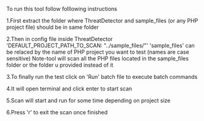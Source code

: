 To run this tool follow folllowing instructions

1.First extract the folder where ThreatDetector and sample_files (or any PHP project file)  should be in same folder

2.Then in config file inside ThreatDetector 'DEFAULT_PROJECT_PATH_TO_SCAN: "../sample_files/"'  'sample_files' can be relaced by the name of PHP project you want to test (names are case sensitive)
 Note-tool will scan all the PHP files located in the sample_files folder or the folder u provided instead of it

3.To finally run the test click on 'Run' batch file to execute batch commands

4.It will open terminal and click enter to start scan 

5.Scan will start and run for some time depending on project size 

6.Press 'r' to exit the scan once finished 
